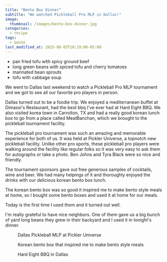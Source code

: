 ```yaml
---
title: "Bento Box Dinner"
subtitle: "We watched Pickleball Pro MLP in Dallas!"
image: 
  thumbnail: /images/bento-box-dinner.jpg
categories:
  - recipe
tags:
  - bento
last_modified_at: 2025-08-03T10:19:00-05:00
---
```


* pan fried tofu with spicy ground beef
* long green beans with spiced tofu and cherry tomatoes
* marinated bean sprouts 
* tofu with cabbage soup

We went to Dallas last weekend to watch a Pickleball Pro MLP tournament and we got to see all our favorite pro players in person. 

Dallas turned out to be a foodie trip. We enjoyed a mediterranean buffet at Dimassi's Restaurant, had the best bbq I've ever had at Hard Eight BBQ. We also visited korea town in Carrolton, TX and had a really good korean lunch box to go from a place called MeatBanchan, which we brought to the pickleball tournament facility.

The pickleball pro tournament was such an amazing and memorable experience for both of us. It was held at Pickler Universe, a topnotch new pickleball facility. Unlike other pro sports, these pickleball pro players were walking around the facility like regular folks so it was very easy to ask them for autographs or take a photo. Ben Johns and Tyra Black were so nice and friendly. 

The tournament sponsors gave out free generous samples of cocktails, wine and beer. We had many helpings of it and thoroughly enjoyed the drinks with our delicious korean bento box lunch. 

The korean bento box was so good it inspired me to make bento style meals at home, so I bought some bento boxes and used it at home for our meals.

Today is the first time I used them and it turned out well.

I'm really grateful to have nice neighbors. One of them gave us a big bunch of yard long beans they grew in their backyard and I used it in tonight's dinner.

<figure class="align-left">
  <a href="#"><img src="{{ '/images/dallas-pickleball-mlp.jpg' | absolute_url }}" alt=""></a>
  <figcaption>Dallas Pickleball MLP at Pickler Universe</figcaption>
</figure> 


<figure class="align-left">
  <a href="#"><img src="{{ '/images/meatbanchan-bento.jpg' | absolute_url }}" alt=""></a>
  <figcaption>Korean bento box that inspired me to make bento style meals</figcaption>
</figure> 

<figure class="align-left">
  <a href="#"><img src="{{ '/images/hardeight-bbq.jpg' | absolute_url }}" alt=""></a>
  <figcaption>Hard Eight BBQ in Dallas</figcaption>
</figure> 

